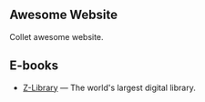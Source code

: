 ## Awesome Website

Collet awesome website.



## E-books

+   [Z-Library](https://book4you.org) — The world's largest digital library.

